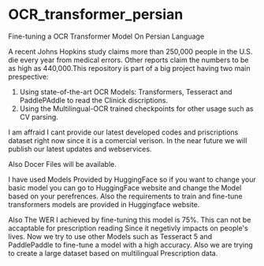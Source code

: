 # OCR_transformer_persian
Fine-tuning a OCR Transformer Model On Persian Language

A recent Johns Hopkins study claims more than 250,000 people in the U.S. die every year from medical errors. Other reports claim the numbers to be as high as 440,000.This repository is part of a big project having two main prespective:

1) Using state-of-the-art OCR Models: Transformers, Tesseract and PaddlePAddle to read the Clinick discriptions.
2) Using the Multilingual-OCR trained checkpoints for other usage such as CV parsing.

I am affraid I cant provide our latest developed codes and priscriptions dataset right now since it is a comercial verison. In the near future we will publish our latest updates and webservices.

Also Docer Files will be available. 

I have used Models Provided by HuggingFace so if you want to change your basic model you can go to HuggingFace website and change the Model based on your perefrences. Also the requirements to train and fine-tune transformers models are provided in Huggingface website.

Also The WER I achieved by fine-tuning this model is 75%. This can not be accaptable for prescription reading Since it negetivly impacts on people's lives. Now we try to use other Models such as Tesseract 5 and PaddlePaddle to fine-tune a model with a high accuracy. Also we are trying to create a large dataset based on multilingual Prescription data. 


